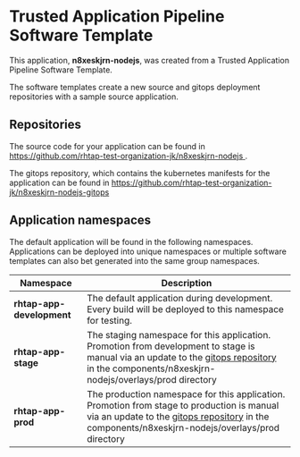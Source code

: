 # Trusted Application Pipeline Software Template

This application, **n8xeskjrn-nodejs**, was created from a Trusted Application Pipeline Software Template.

The software templates create a new source and gitops deployment repositories with a sample source application. 

## Repositories

The source code for your application can be found in [https://github.com/rhtap-test-organization-jk/n8xeskjrn-nodejs ](https://github.com/rhtap-test-organization-jk/n8xeskjrn-nodejs ).
 
The gitops repository, which contains the kubernetes manifests for the application can be found in 
[https://github.com/rhtap-test-organization-jk/n8xeskjrn-nodejs-gitops ](https://github.com/rhtap-test-organization-jk/n8xeskjrn-nodejs-gitops ) 

## Application namespaces 

The default application will be found in the following namespaces. Applications can be deployed into unique namespaces or multiple software templates can also bet generated into the same group namespaces.  

|  Namespace   |  Description   |  
| -------- | -------- |   
| **rhtap-app-development** | The default application during development. Every build will be deployed to this namespace for testing. | 
| **rhtap-app-stage** | The staging namespace for this application. Promotion from development to stage is manual via an update to the [gitops repository](https://github.com/rhtap-test-organization-jk/n8xeskjrn-nodejs-gitops ) in the components/n8xeskjrn-nodejs/overlays/prod directory |  
| **rhtap-app-prod** | The production namespace for this application. Promotion from stage to production is manual via an update to the [gitops repository](https://github.com/rhtap-test-organization-jk/n8xeskjrn-nodejs-gitops ) in the components/n8xeskjrn-nodejs/overlays/prod directory | 